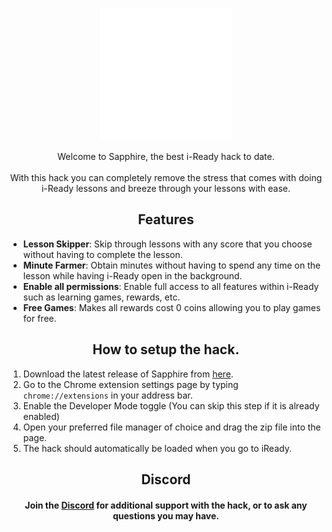 <p align="center">
<img width="212" height="212" src="https://github.com/Sapphire-Inc/Sapphire/blob/a66e83abf4f082891288f00388a2c9ba4c36d41b/icon.png"/>
</p>

<p align="center">
Welcome to Sapphire, the best i-Ready hack to date.<br><br>
With this hack you can completely remove the stress that comes with doing i-Ready lessons and breeze through your lessons with ease.
</p>

<h2 align="center">Features</h2>

- **Lesson Skipper**: Skip through lessons with any score that you choose without having to complete the lesson.
- **Minute Farmer**: Obtain minutes without having to spend any time on the lesson while having i-Ready open in the background.
- **Enable all permissions**: Enable full access to all features within i-Ready such as learning games, rewards, etc.
- **Free Games**: Makes all rewards cost 0 coins allowing you to play games for free.

<h2 align="center">How to setup the hack.</h2>
    <ol>
        <li>Download the latest release of Sapphire from <a href="https://github.com/Sapphire-Inc/Sapphire/tree/master/releases">here</a>.</li>
        <li>Go to the Chrome extension settings page by typing <code>chrome://extensions</code> in your address bar.</li>
        <li>Enable the Developer Mode toggle (You can skip this step if it is already enabled)</li>
        <li>Open your preferred file manager of choice and drag the zip file into the page.</li>
        <li>The hack should automatically be loaded when you go to iReady.</li>
</ol>

<h2 align="center">Discord</h2>
<h4 align="center">
    Join the <a href="https://discord.gg/edgM4MuT6E">Discord</a> for additional support with the hack, or to ask any questions you may have.
</h4>
